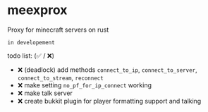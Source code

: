 # meexprox
Proxy for minecraft servers on rust

`in developement`

todo list: (✅ / ❌)
- ❌ (deadlock) add methods `connect_to_ip`, `connect_to_server`, `connect_to_stream`, `reconnect`
- ❌ make setting `no_pf_for_ip_connect` working
- ❌ make talk server
- ❌ create bukkit plugin for player formatting support and talking
